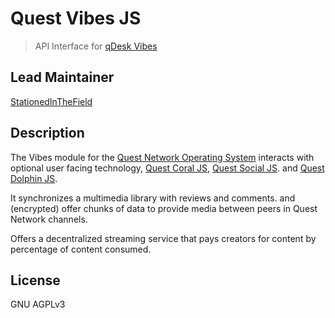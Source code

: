 # Quest Vibes JS
> API Interface for [qDesk Vibes](https://github.com/QuestNetwork/quest-vibes-js) 

## Lead Maintainer

[StationedInTheField](https://github.com/StationedInTheField)

## Description

The Vibes module for the [Quest Network Operating System](https://github.com/QuestNetwork/quest-os-js) interacts with optional user facing technology, [Quest Coral JS](https://github.com/QuestNetwork/quest-coral-js), [Quest Social JS](https://github.com/QuestNetwork/quest-social-js).  and [Quest Dolphin JS](https://github.com/QuestNetwork/quest-dolphin-js). 

It synchronizes a multimedia library with reviews and comments. and (encrypted) offer chunks of data to provide media between peers in Quest Network channels. 

Offers a decentralized streaming service that pays creators for content by percentage of content consumed.

## License

GNU AGPLv3

